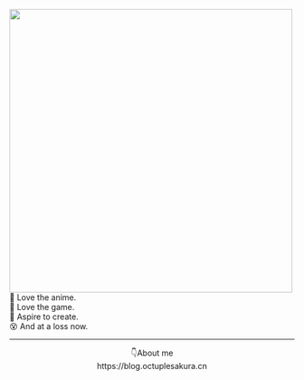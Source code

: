 <p>
  <img 
    src="https://i.loli.net/2020/07/22/S4qNMThjoBGde1t.png" 
    width="500px"
  ><br />
  👺 Love the anime. <br />
  🤖 Love the game. <br />
  🎨 Aspire to create. <br />
  😵 And at a loss now. <br />
  
 ---
  <p align="center">
    👇About me <br />
  https://blog.octuplesakura.cn
  </p>
  
</p>

<!--
**OctupleSakura/OctupleSakura** is a ✨ _special_ ✨ repository because its `README.md` (this file) appears on your GitHub profile.

Here are some ideas to get you started:

- 🔭 I’m currently working on ...
- 🌱 I’m currently learning ...
- 👯 I’m looking to collaborate on ...
- 🤔 I’m looking for help with ...
- 💬 Ask me about ...
- 📫 How to reach me: ...
- 😄 Pronouns: ...
- ⚡ Fun fact: ...
-->
